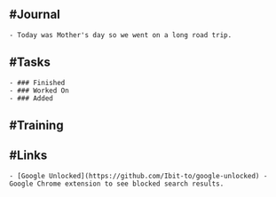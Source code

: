 ## #Journal
	- Today was Mother's day so we went on a long road trip.
## #Tasks
	- ### Finished
	- ### Worked On
	- ### Added
## #Training
## #Links
	- [Google Unlocked](https://github.com/Ibit-to/google-unlocked) - Google Chrome extension to see blocked search results.
